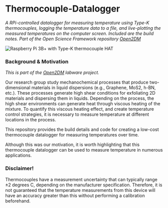 # Thermocouple-Datalogger

 _A RPi-controlled datalogger for measuring temperature using Type-K thermocouples, logging the temperature data to a file, and live-plotting the measured temperatures on the computer screen. Included are the build notes. Part of the Open Science Framework repository [Open2DM](https://osf.io/evupy/)_
 
![Raspberry Pi 3B+ with Type-K thermocouple HAT](./Images/din-mounted-arduino-relay.png)

### Background \& Motivation

_This is part of the [Open2DM](https://osf.io/evupy/) labware project._

Our research group study mechanochemical processes that produce two-dimensional materials in liquid dispersions (e.g., Graphene, MoS2, h-BN, etc.). These processes generate high shear conditions for exfoliating 2D materials and dispersing them in liquids. Depending on the process, the high shear environments can generate heat through viscous heating of the mixture. To quantify this viscous heating effect, and create temperature control strategies, it is necessary to measure temperature at different locations in the process. 

This repository provides the build details and code for creating a low-cost thermocouple datalogger for measuring temperatures over time.

Although this was our motivation, it is worth highlighting that this thermocouple datalogger can be used to measure temperature in numerous applications.     


### Disclaimer!

Thermocouples have a measurement uncertainty that can typically range $\pm 2$ degrees C, depending on the manufacturer specification. Therefore, it is not guaranteed that the temperature measurements from this device will have an accuracy greater than this without performing a calibration beforehand.  
